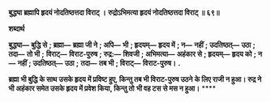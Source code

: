 **बुद्ध्या ब्रह्मापि हृदयं नोदतिष्ठत्तदा विराट् ।** **रुद्रोऽभिमत्या हृदयं नोदतिष्ठत्तदा विराट् ॥ ६९॥** 

**शब्दार्थ** 

**बुद्ध्या—** **बुद्धि से** **; ब्रह्मा—** **ब्रह्मा जी ने** **; अपि—** **भी** **; हृदयम्—** **हृदय में** **; न—** **नहीं** **; उदतिष्ठत्—** **उठा** **; तदा—** **तो भी** **;** **विराट्—** **विराट-पुरुष** **; रुद्र:—** **शिवजी** **; अभिमत्या—** **अहंकार से** **; हृदयम्—** **हृदय को** **; न—** **नहीं** **; उदतिष्ठत्—** **उठा** **;** **तदा—** **तब भी** **; विराट्—** **विराट-पुरुष।** **.** 

**ब्रह्मा भी बुद्धि के साथ उसके हृदय में प्रविष्ट हुए, किन्तु तब भी विराट-पुरुष उठने** **के लिए राजी न हुआ। रुद्र ने भी अहंकार समेत उसके हृदय में प्रवेश किया, किन्तु तो** **भी वह टस से मस न हुआ।** **** 